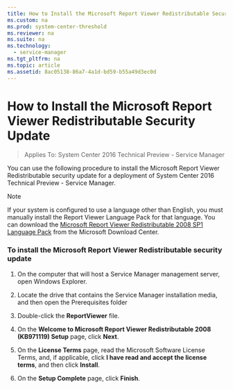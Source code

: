 ```yaml
---
title: How to Install the Microsoft Report Viewer Redistributable Security Update
ms.custom: na
ms.prod: system-center-threshold
ms.reviewer: na
ms.suite: na
ms.technology: 
  - service-manager
ms.tgt_pltfrm: na
ms.topic: article
ms.assetid: 8ac05138-86a7-4a1d-bd59-b55a49d3ec0d
---
```

# How to Install the Microsoft Report Viewer Redistributable Security Update

>Applies To: System Center 2016 Technical Preview - Service Manager

You can use the following procedure to install the Microsoft Report Viewer Redistributable security update for a deployment of System Center 2016 Technical Preview - Service Manager.

> [!NOTE]
> If your system is configured to use a language other than English, you must manually install the Report Viewer Language Pack for that language. You can download the [Microsoft Report Viewer Redistributable 2008 SP1 Language Pack](http://go.microsoft.com/fwlink/p/?LinkID=191491) from the Microsoft Download Center.

### To install the Microsoft Report Viewer Redistributable security update

1.  On the computer that will host a Service Manager management server, open Windows Explorer.

2.  Locate the drive that contains the Service Manager installation media, and then open the Prerequisites folder

3.  Double-click the **ReportViewer** file.

4.  On the **Welcome to Microsoft Report Viewer Redistributable 2008 (KB971119) Setup** page, click **Next**.

5.  On the **License Terms** page, read the Microsoft Software License Terms, and, if applicable, click **I have read and accept the license terms**, and then click **Install**.

6.  On the **Setup Complete** page, click **Finish**.



